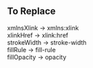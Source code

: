 ## To Replace
xmlnsXlink -> xmlns:xlink </br>
xlinkHref -> xlink:href </br>
strokeWidth -> stroke-width </br>
fillRule -> fill-rule </br>
fillOpacity -> opacity </br>